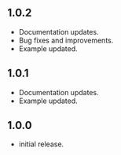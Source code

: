 ## 1.0.2

* Documentation updates.
* Bug fixes and improvements.
* Example updated.

## 1.0.1

* Documentation updates.
* Example updated.

## 1.0.0

*  initial release.
